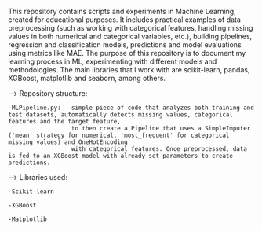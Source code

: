This repository contains scripts and experiments in Machine Learning, created for educational purposes. It includes practical examples of data preprocessing (such as working
with categorical features, handling missing values in both numerical and categorical variables, etc.), building pipelines, regression and classification models, predictions
and model evaluations using metrics like MAE. The purpose of this repository is to document my learning process in ML, experimenting with different models and methodologies.
The main libraries that I work with are scikit-learn, pandas, XGBoost, matplotlib and seaborn, among others.

--> Repository structure:

    -MLPipeline.py:   simple piece of code that analyzes both training and test datasets, automatically detects missing values, categorical features and the target feature,
                      to then create a Pipeline that uses a SimpleImputer ('mean' strategy for numerical, 'most_frequent' for categorical missing values) and OneHotEncoding
                      with categorical features. Once preprocessed, data is fed to an XGBoost model with already set parameters to create predictions.

--> Libraries used:

    -Scikit-learn
    
    -XGBoost
    
    -Matplotlib
